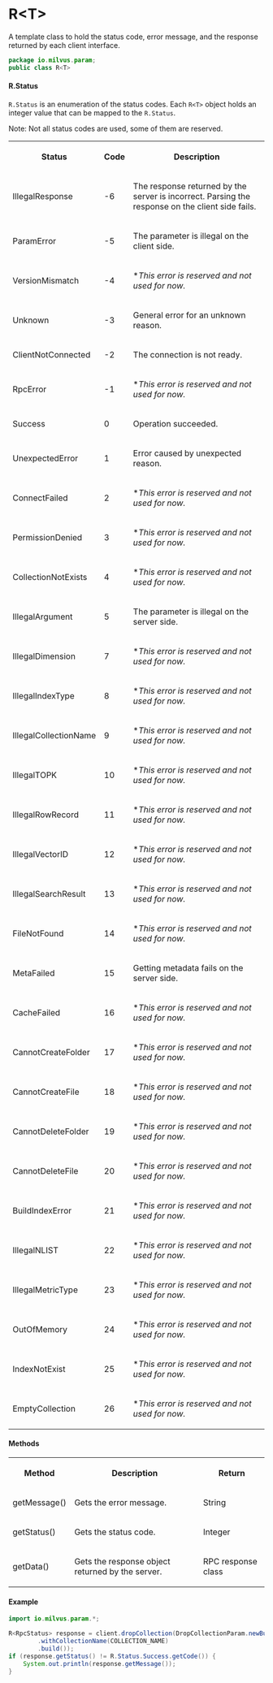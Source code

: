 # R&lt;T>

A template class to hold the status code, error message, and the response returned by each client interface.

```java
package io.milvus.param;
public class R<T>
```

#### R.Status

`R.Status` is an enumeration of the status codes. Each `R<T>` object holds an integer value that can be mapped to the `R.Status`.

Note: Not all status codes are used, some of them are reserved.

<table>
   <tr>
     <th><p><strong>Status</strong></p></th>
     <th><p><strong>Code</strong></p></th>
     <th><p><strong>Description</strong></p></th>
   </tr>
   <tr>
     <td><p>IllegalResponse</p></td>
     <td><p>-6</p></td>
     <td><p>The response returned by the server is incorrect. Parsing the response on the client side fails.</p></td>
   </tr>
   <tr>
     <td><p>ParamError</p></td>
     <td><p>-5</p></td>
     <td><p>The parameter is illegal on the client side.</p></td>
   </tr>
   <tr>
     <td><p>VersionMismatch</p></td>
     <td><p>-4</p></td>
     <td><p>*<em>This error is reserved and not used for now.</em></p></td>
   </tr>
   <tr>
     <td><p>Unknown</p></td>
     <td><p>-3</p></td>
     <td><p>General error for an unknown reason.</p></td>
   </tr>
   <tr>
     <td><p>ClientNotConnected</p></td>
     <td><p>-2</p></td>
     <td><p>The connection is not ready.</p></td>
   </tr>
   <tr>
     <td><p>RpcError</p></td>
     <td><p>-1</p></td>
     <td><p>*<em>This error is reserved and not used for now.</em></p></td>
   </tr>
   <tr>
     <td><p>Success</p></td>
     <td><p>0</p></td>
     <td><p>Operation succeeded.</p></td>
   </tr>
   <tr>
     <td><p>UnexpectedError</p></td>
     <td><p>1</p></td>
     <td><p>Error caused by unexpected reason.</p></td>
   </tr>
   <tr>
     <td><p>ConnectFailed</p></td>
     <td><p>2</p></td>
     <td><p>*<em>This error is reserved and not used for now.</em></p></td>
   </tr>
   <tr>
     <td><p>PermissionDenied</p></td>
     <td><p>3</p></td>
     <td><p>*<em>This error is reserved and not used for now.</em></p></td>
   </tr>
   <tr>
     <td><p>CollectionNotExists</p></td>
     <td><p>4</p></td>
     <td><p>*<em>This error is reserved and not used for now.</em></p></td>
   </tr>
   <tr>
     <td><p>IllegalArgument</p></td>
     <td><p>5</p></td>
     <td><p>The parameter is illegal on the server side.</p></td>
   </tr>
   <tr>
     <td><p>IllegalDimension</p></td>
     <td><p>7</p></td>
     <td><p>*<em>This error is reserved and not used for now.</em></p></td>
   </tr>
   <tr>
     <td><p>IllegalIndexType</p></td>
     <td><p>8</p></td>
     <td><p>*<em>This error is reserved and not used for now.</em></p></td>
   </tr>
   <tr>
     <td><p>IllegalCollectionName</p></td>
     <td><p>9</p></td>
     <td><p>*<em>This error is reserved and not used for now.</em></p></td>
   </tr>
   <tr>
     <td><p>IllegalTOPK</p></td>
     <td><p>10</p></td>
     <td><p>*<em>This error is reserved and not used for now.</em></p></td>
   </tr>
   <tr>
     <td><p>IllegalRowRecord</p></td>
     <td><p>11</p></td>
     <td><p>*<em>This error is reserved and not used for now.</em></p></td>
   </tr>
   <tr>
     <td><p>IllegalVectorID</p></td>
     <td><p>12</p></td>
     <td><p>*<em>This error is reserved and not used for now.</em></p></td>
   </tr>
   <tr>
     <td><p>IllegalSearchResult</p></td>
     <td><p>13</p></td>
     <td><p>*<em>This error is reserved and not used for now.</em></p></td>
   </tr>
   <tr>
     <td><p>FileNotFound</p></td>
     <td><p>14</p></td>
     <td><p>*<em>This error is reserved and not used for now.</em></p></td>
   </tr>
   <tr>
     <td><p>MetaFailed</p></td>
     <td><p>15</p></td>
     <td><p>Getting metadata fails on the server side.</p></td>
   </tr>
   <tr>
     <td><p>CacheFailed</p></td>
     <td><p>16</p></td>
     <td><p>*<em>This error is reserved and not used for now.</em></p></td>
   </tr>
   <tr>
     <td><p>CannotCreateFolder</p></td>
     <td><p>17</p></td>
     <td><p>*<em>This error is reserved and not used for now.</em></p></td>
   </tr>
   <tr>
     <td><p>CannotCreateFile</p></td>
     <td><p>18</p></td>
     <td><p>*<em>This error is reserved and not used for now.</em></p></td>
   </tr>
   <tr>
     <td><p>CannotDeleteFolder</p></td>
     <td><p>19</p></td>
     <td><p>*<em>This error is reserved and not used for now.</em></p></td>
   </tr>
   <tr>
     <td><p>CannotDeleteFile</p></td>
     <td><p>20</p></td>
     <td><p>*<em>This error is reserved and not used for now.</em></p></td>
   </tr>
   <tr>
     <td><p>BuildIndexError</p></td>
     <td><p>21</p></td>
     <td><p>*<em>This error is reserved and not used for now.</em></p></td>
   </tr>
   <tr>
     <td><p>IllegalNLIST</p></td>
     <td><p>22</p></td>
     <td><p>*<em>This error is reserved and not used for now.</em></p></td>
   </tr>
   <tr>
     <td><p>IllegalMetricType</p></td>
     <td><p>23</p></td>
     <td><p>*<em>This error is reserved and not used for now.</em></p></td>
   </tr>
   <tr>
     <td><p>OutOfMemory</p></td>
     <td><p>24</p></td>
     <td><p>*<em>This error is reserved and not used for now.</em></p></td>
   </tr>
   <tr>
     <td><p>IndexNotExist</p></td>
     <td><p>25</p></td>
     <td><p>*<em>This error is reserved and not used for now.</em></p></td>
   </tr>
   <tr>
     <td><p>EmptyCollection</p></td>
     <td><p>26</p></td>
     <td><p>*<em>This error is reserved and not used for now.</em></p></td>
   </tr>
</table>

#### Methods

<table>
    <tr>
        <th><p>Method</p></th>
        <th><p>Description</p></th>
        <th><p>Return</p></th>
    </tr>
    <tr>
        <td><p>getMessage()</p></td>
        <td><p>Gets the error message.</p></td>
        <td><p>String</p></td>
    </tr>
    <tr>
        <td><p>getStatus()</p></td>
        <td><p>Gets the status code.</p></td>
        <td><p>Integer</p></td>
    </tr>
    <tr>
        <td><p>getData()</p></td>
        <td><p>Gets the response object returned by the server.</p></td>
        <td><p>RPC response class</p></td>
    </tr>
</table>

#### Example

```java
import io.milvus.param.*;

R<RpcStatus> response = client.dropCollection(DropCollectionParam.newBuilder()
        .withCollectionName(COLLECTION_NAME)
        .build());
if (response.getStatus() != R.Status.Success.getCode()) {
    System.out.println(response.getMessage());
}
```
